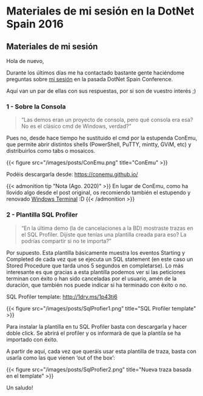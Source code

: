 # Materiales de mi sesión en la DotNet Spain 2016


## Materiales de mi sesión

Hola de nuevo,

Durante los últimos días me ha contactado bastante gente haciéndome preguntas sobre [mi sesión](/es/dotnet-spain-conference-2016/) en la pasada DotNet Spain Conference.

Aquí van un par de ellas con sus respuestas, por si son de vuestro interés ;)

### 1 - Sobre la Consola

> “Las demos eran un proyecto de consola, pero qué consola era esa? No es el clásico cmd de Windows, verdad?”

Pues no, desde hace tiempo he sustituido el cmd por la estupenda ConEmu, que permite abrir distintos shells (PowerShell, PuTTY, mintty, GViM, etc) y distribuirlos como tabs o mosaicos.

{{< figure src="/images/posts/ConEmu.png" title="ConEmu" >}}

Podéis descargarla desde: <https://conemu.github.io/>

{{< admonition tip "Nota (Ago. 2020)" >}}
En lugar de ConEmu, como ha llovido algo desde el post original, os recomiendo también el estupendo y renovado [Windows Terminal](https://www.microsoft.com/en-us/p/windows-terminal/9n0dx20hk701?activetab=pivot:overviewtab) :D
{{< /admonition >}}

### 2 - Plantilla SQL Profiler

> “En la última demo (la de cancelaciones a la BD) mostraste trazas en el SQL Profiler. Dijiste que tenías una plantilla creada para eso? La podrías compartir si no te importa?”

Por supuesto. Esta plantilla básicamente muestra los eventos Starting y Completed de cada vez que se ejecuta un SQL statement (en este caso un Stored Procedure que tarda unos 5 segundos en completarse). Lo más interesante es que gracias a esta plantilla podemos ver si las peticiones terminan con éxito o han sido canceladas por el usuario, amén de la duración, que también nos puede indicar si ha terminado con éxito o no.

SQL Profiler template: <http://1drv.ms/1p43ti6>

{{< figure src="/images/posts/SqlProfier1.png" title="SQL Profiler template" >}}

Para instalar la plantilla en tu SQL Profiler basta con descargarla y hacer doble click. Se abrirá el profiler y os informarà de que la plantila se ha importado con éxito.

A partir de aquí, cada vez que queráis usar esta plantilla de traza, basta con usarla como las que vienen ‘out of the box’:

{{< figure src="/images/posts/SqlProfier2.png" title="Nueva traza basada en el template" >}}

Un saludo!

